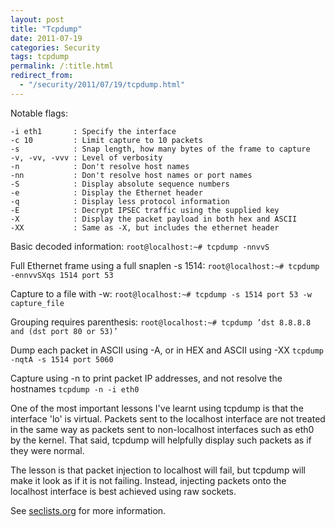 ```yaml
---
layout: post
title: "Tcpdump"
date: 2011-07-19
categories: Security
tags: tcpdump
permalink: /:title.html
redirect_from:
  - "/security/2011/07/19/tcpdump.html"
---
```


Notable flags:

```
-i eth1       : Specify the interface
-c 10         : Limit capture to 10 packets
-s            : Snap length, how many bytes of the frame to capture
-v, -vv, -vvv : Level of verbosity
-n            : Don't resolve host names
-nn           : Don't resolve host names or port names
-S            : Display absolute sequence numbers
-e            : Display the Ethernet header
-q            : Display less protocol information
-E            : Decrypt IPSEC traffic using the supplied key
-X            : Display the packet payload in both hex and ASCII
-XX           : Same as -X, but includes the ethernet header
```

Basic decoded information:
```root@localhost:~# tcpdump -nnvvS```

Full Ethernet frame using a full snaplen -s 1514:
```root@localhost:~# tcpdump -ennvvSXqs 1514 port 53```

Capture to a file with -w:
```root@localhost:~# tcpdump -s 1514 port 53 -w capture_file```

Grouping requires parenthesis:
```root@localhost:~# tcpdump ’dst 8.8.8.8 and (dst port 80 or 53)’```

Dump each packet in ASCII using -A, or in HEX and ASCII using -XX
```tcpdump -nqtA -s 1514 port 5060```

Capture using -n to print packet IP addresses, and not resolve the hostnames
```tcpdump -n -i eth0```

One of the most important lessons I've learnt using tcpdump is that the interface 'lo' is virtual. Packets sent to the localhost interface are not treated in the same way as packets sent to non-localhost interfaces such as eth0 by the kernel. That said, tcpdump will helpfully display such packets as if they were normal.

The lesson is that packet injection to localhost will fail, but tcpdump will make it look as if it is not failing. Instead, injecting packets onto the localhost interface is best achieved using raw sockets.

See [seclists.org][seclists] for more information.

[seclists]: http://seclists.org/tcpdump/2009/q1/110